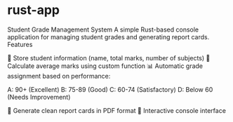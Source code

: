 # rust-app
Student Grade Management System
A simple Rust-based console application for managing student grades and generating report cards.
Features

📝 Store student information (name, total marks, number of subjects)
🧮 Calculate average marks using custom function
📊 Automatic grade assignment based on performance:

A: 90+ (Excellent)
B: 75-89 (Good)
C: 60-74 (Satisfactory)
D: Below 60 (Needs Improvement)


📄 Generate clean report cards in PDF format
💬 Interactive console interface
